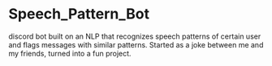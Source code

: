 # Speech_Pattern_Bot
discord bot built on an NLP that recognizes speech patterns of certain user and flags messages with similar patterns. Started as a joke between me and my friends, turned into a fun project.
